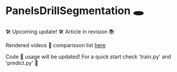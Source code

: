 # PanelsDrillSegmentation 🕳️

🛠️ Upcoming update! 🛠️ Article in revision 📚

Rendered videos :vhs: comparisson list [here](https://www.youtube.com/watch?v=gaAVMjaxfc4&list=PL5dj7GxMk-6x0BqM7zSg5lopu1lOHPwNl&index=1&t=264s)

Code 🐍 usage will be updated! For a quick start check 'train.py' and 'predict.py' 🚀
